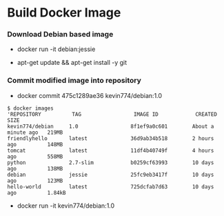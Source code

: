 Build Docker Image
==================

### Download Debian based image

* docker run -it debian:jessie

* apt-get update && apt-get install -y git


### Commit modified image into repository

* docker commit 475c1289ae36 kevin774/debian:1.0

```
$ docker images
'REPOSITORY          TAG                 IMAGE ID            CREATED              SIZE
kevin774/debian     1.0                 8f1ef9a0c601        About a minute ago   219MB
friendlyhello       latest              36d9ab34b518        2 hours ago          148MB
tomcat              latest              11df4b40749f        4 hours ago          558MB
python              2.7-slim            b0259cf63993        10 days ago          138MB
debian              jessie              25fc9eb3417f        10 days ago          123MB
hello-world         latest              725dcfab7d63        10 days ago          1.84kB
```

* docker run -it kevin774/debian:1.0
